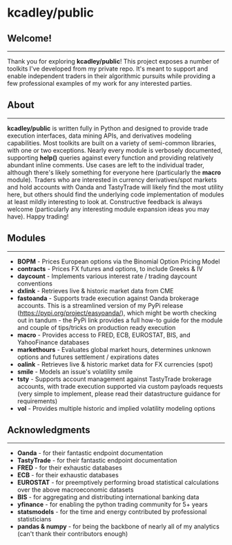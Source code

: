 # kcadley/public

## Welcome!
---
Thank you for exploring **kcadley/public**! This project exposes a number of toolkits I've developed from my private repo. It's meant to support and enable independent traders in their algorithmic pursuits while providing a few professional examples of my work for any interested parties.



## About
---
**kcadley/public** is written fully in Python and designed to provide trade execution interfaces, data mining APIs, and derivatives modeling capabilities. Most toolkits are built on a variety of semi-common libraries, with one or two exceptions. Nearly every module is verbosely documented, supporting **help()** queries against every function and providing relatively abundant inline comments. Use cases are left to the individual trader, although there's likely something for everyone here (particularly the **macro** module). Traders who are interested in currency derivatives/spot markets and hold accounts with Oanda and TastyTrade will likely find the most utility here, but others should find the underlying code implementation of modules at least mildly interesting to look at. Constructive feedback is always welcome (particularly any interesting module expansion ideas you may have). Happy trading!



## Modules
---
- **BOPM** - Prices European options via the Binomial Option Pricing Model
- **contracts** - Prices FX futures and options, to include Greeks & IV
- **daycount** - Implements various interest rate / trading daycount conventions
- **dxlink** - Retrieves live & historic market data from CME
- **fastoanda** - Supports trade execution against Oanda brokerage accounts. This is a streamlined version of my PyPi release (https://pypi.org/project/easyoanda/), which might be worth checking out in tandum - the PyPi link provides a full how-to guide for the module and couple of tips/tricks on production ready execution
- **macro** - Provides access to FRED, ECB, EUROSTAT, BIS, and YahooFinance databases
- **markethours** - Evaluates global market hours, determines unknown options and futures settlement / expirations dates
- **oalink** - Retrieves live & historic market data for FX currencies (spot)
- **smile** - Models an issue's volatility smile
- **tsty** - Supports account management against TastyTrade brokerage accounts, with trade execution supported via custom payloads requests (very simple to implement, please read their datastructure guidance for requirements)
- **vol** - Provides multiple historic and implied volatility modeling options



## Acknowledgments
---
- **Oanda** - for their fantastic endpoint documentation
- **TastyTrade** - for their fantastic endpoint documentation
- **FRED** - for their exhaustic databases
- **ECB** - for their exhaustic databases
- **EUROSTAT** - for preemptively performing broad statistical calculations over the above macroeconomic datasets
- **BIS** - for aggregating and distributing international banking data
- **yfinance** - for enabling the python trading community for 5+ years
- **statsmodels** - for the time and energy contributed by professional statisticians
- **pandas & numpy** - for being the backbone of nearly all of my analytics (can't thank their contributors enough)

